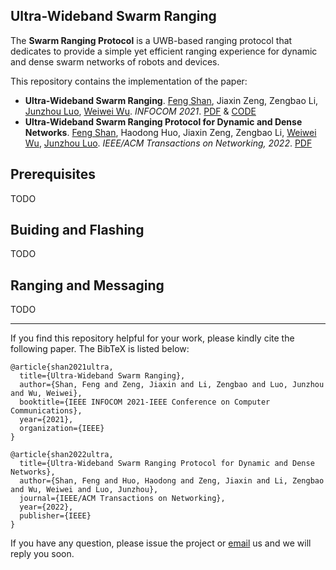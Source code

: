 ## Ultra-Wideband Swarm Ranging

The **Swarm Ranging Protocol** is a UWB-based ranging protocol that dedicates to provide a simple yet efficient ranging experience for dynamic and dense swarm networks of robots and devices. 

This repository contains the implementation of the paper:

- **Ultra-Wideband Swarm Ranging**. [Feng Shan](http://twinhorse.net/), Jiaxin Zeng, Zengbao Li, [Junzhou Luo](https://cse.seu.edu.cn/2019/0102/c23024a257045/page.htm), [Weiwei Wu](https://cse.seu.edu.cn/2019/0103/c23024a257230/page.htm). *INFOCOM 2021*. [PDF](http://twinhorse.net/papers/SZLLW-INFOCOM21p.pdf) & [CODE](https://github.com/SEU-NetSI/crazyflie-firmware/tree/archive/master/2022.05)
- **Ultra-Wideband Swarm Ranging Protocol for Dynamic and Dense Networks**. [Feng Shan](http://twinhorse.net/), Haodong Huo, Jiaxin Zeng, Zengbao Li, [Weiwei Wu](https://cse.seu.edu.cn/2019/0103/c23024a257230/page.htm), [Junzhou Luo](https://cse.seu.edu.cn/2019/0102/c23024a257045/page.htm). *IEEE/ACM Transactions on Networking, 2022*. [PDF](https://ieeexplore.ieee.org/stamp/stamp.jsp?tp=&arnumber=9810917)

## Prerequisites

TODO

## Buiding and Flashing

TODO

## Ranging and Messaging

TODO

---

If you find this repository helpful for your work, please kindly cite the following paper. The BibTeX is listed below:

```
@article{shan2021ultra,
  title={Ultra-Wideband Swarm Ranging},
  author={Shan, Feng and Zeng, Jiaxin and Li, Zengbao and Luo, Junzhou and Wu, Weiwei},
  booktitle={IEEE INFOCOM 2021-IEEE Conference on Computer Communications},
  year={2021},
  organization={IEEE}
}

@article{shan2022ultra,
  title={Ultra-Wideband Swarm Ranging Protocol for Dynamic and Dense Networks},
  author={Shan, Feng and Huo, Haodong and Zeng, Jiaxin and Li, Zengbao and Wu, Weiwei and Luo, Junzhou},
  journal={IEEE/ACM Transactions on Networking},
  year={2022},
  publisher={IEEE}
}
```

If you have any question, please issue the project or [email](mailto:shanfeng@seu.edu.cn) us and we will reply you soon.
